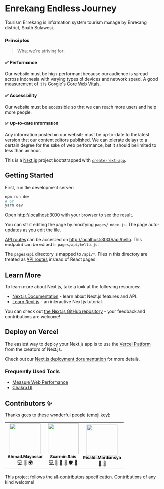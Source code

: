 # Enrekang Endless Journey

Tourism Enrekang is information system tourism manage by Enrekang district, South Sulawesi.

### Principles

> What we're striving for:

#### ✅ Performance

Our website must be high-performant because our audience is spread across Indonesia with varying types of devices and network speed. A good measurement of it is Google's [Core Web Vitals](https://web.dev/vitals/).

#### ✅ Accessibility

Our website must be accessible so that we can reach more users and help more people.

#### ✅ Up-to-date Information

Any information posted on our website must be up-to-date to the latest version that our content editors published. We can tolerate delays to a certain degree for the sake of web performance, but it should be limited to less than an hour.

This is a [Next.js](https://nextjs.org/) project bootstrapped with [`create-next-app`](https://github.com/vercel/next.js/tree/canary/packages/create-next-app).

## Getting Started

First, run the development server:

```bash
npm run dev
# or
yarn dev
```

Open [http://localhost:3000](http://localhost:3000) with your browser to see the result.

You can start editing the page by modifying `pages/index.js`. The page auto-updates as you edit the file.

[API routes](https://nextjs.org/docs/api-routes/introduction) can be accessed on [http://localhost:3000/api/hello](http://localhost:3000/api/hello). This endpoint can be edited in `pages/api/hello.js`.

The `pages/api` directory is mapped to `/api/*`. Files in this directory are treated as [API routes](https://nextjs.org/docs/api-routes/introduction) instead of React pages.

## Learn More

To learn more about Next.js, take a look at the following resources:

- [Next.js Documentation](https://nextjs.org/docs) - learn about Next.js features and API.
- [Learn Next.js](https://nextjs.org/learn) - an interactive Next.js tutorial.

You can check out [the Next.js GitHub repository](https://github.com/vercel/next.js/) - your feedback and contributions are welcome!

## Deploy on Vercel

The easiest way to deploy your Next.js app is to use the [Vercel Platform](https://vercel.com/new?utm_medium=default-template&filter=next.js&utm_source=create-next-app&utm_campaign=create-next-app-readme) from the creators of Next.js.

Check out our [Next.js deployment documentation](https://nextjs.org/docs/deployment) for more details.

### Frequently Used Tools

- [Measure Web Performance](https://web.dev/measure)
- [Chakra UI](https://chakra-ui.com/)

## Contributors ✨

Thanks goes to these wonderful people ([emoji key](https://allcontributors.org/docs/en/emoji-key)):

<!-- ALL-CONTRIBUTORS-LIST:START - Do not remove or modify this section -->
<!-- prettier-ignore-start -->
<!-- markdownlint-disable -->
<table>
  <tr>
    <td align="center"><a href="https://github.com/Yassar021">
        <img src="https://avatars.githubusercontent.com/u/23151286?v=4" width="100px;" alt=""/><br /><sub><b>Ahmad Muyassar</b></sub></a><br />
        <a href="https://github.com/Yassar021/enrekang/commits" title="Code">💻</a> 
        <a href="#projectManagement" title="Documentation">📖</a> 
        <a href="#translation" title="Translation">🌍</a>
    </td>
    <td align="center"><a href="https://github.com/suarminrais">
        <img src="https://avatars.githubusercontent.com/u/44806239?v=4" width="100px;" alt=""/><br /><sub><b>Suarmin Rais</b></sub></a><br />
        <a href="https://github.com/Yassar021/enrekang/commits?author=suarminrais" title="Code">💻</a>
        <a href="#maintenance" title="Maintenance">🚧</a> 
        <a href="#projectManagement" title="Project Management">📆</a> 
        <a href="https://github.com/Yassar021/enrekang/commits?author=suarminrais" title="Reviewed Pull Requests">👀</a> 
        <a href="#security" title="Security">🛡️</a> <a href="#tool" title="Tools">🔧</a> 
    </td>
    <td align="center"><a href="https://github.com/Risaldi17">
        <img src="https://avatars.githubusercontent.com/u/107495908?v=4" width="100px;" alt=""/><br /><sub><b>Risaldi Mardiansya</b></sub></a><br />
        <a href="#design" title="Design">🎨</a>
        <a href="#ideas" title="Ideas, Planning, & Feedback">🤔</a> 
    </td>
  </tr>
</table>

<!-- markdownlint-restore -->
<!-- prettier-ignore-end -->

<!-- ALL-CONTRIBUTORS-LIST:END -->

This project follows the [all-contributors](https://github.com/all-contributors/all-contributors) specification. Contributions of any kind welcome!
